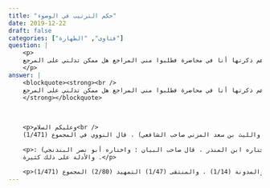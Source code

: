 ```yaml
---
title: "حكم الترتيب في الوضوء"
date: 2019-12-22
draft: false
categories: ["فتاوى", "الطهارة"]
question: |
    <p>
    ذكرت يا شيخ في حكم ترتيب الوضوء إنه ليس سنة وذكرت ان هذا رأي الحنفيه والمالكيه وهذا معلوم وذكرت ايضا مجموعه من العلماء قالوا بذلك منهم المزني والمسيب وغيرهم ذكرتها أنا في محاضرة فطلبوا مني المراجع هل ممكن تدلني على المرجع
    </p>
answer: |
    <blockquote><strong><br />
    ذكرت يا شيخ في حكم ترتيب الوضوء إنه ليس سنة وذكرت ان هذا رأي الحنفيه والمالكيه وهذا معلوم وذكرت ايضا مجموعه من العلماء قالوا بذلك منهم المزني والمسيب وغيرهم ذكرتها أنا في محاضرة فطلبوا مني المراجع هل ممكن تدلني على المرجع<br />
    </strong></blockquote>
    
    
    
    <p>وعليكم السلام<br />
    أنا ذكرت أن الترتيب سنة وليس بواجب ، وهو مذهب الحنفية، والمالكية ، (والثوري ، والأوزاعي ، والليث بن سعد المزني صاحب الشافعي) ، قال النووي في المجموع (1/471)</p>
    
    <p>: (حكاه البغوي عن أكثر العلماء ، وحكاه ابن المنذر عن علي وابن مسعود -رضي الله عنهما- ، وبه قال سعيد بن المسيب ، والحسن ، وعطاء ، ومكحول ، والنخعي ، والزهرى ، وربيعة ، والاوزاعي ، وأبو حنيفة ، ومالك وأصحابهما ، والمزني ، وداود ، واختاره ابن المنذر ، قال صاحب البيان : واختاره أبو نصر البندنجي ) .<br />
    والأدلة على ذلك كثيرة .</p>
    
    <p>والمراجع : ينظر : تبين الحقائق (1/6) ، والمبسوط (1/55) ، وحاشية ابن عابدين (1/122) ، وبدائع الصنائع (1/18) ، وأحكام القرآن للجصاص (2/507)   مواهب الجليل (1/249) ، والمدونة (1/14) ، والمنتقى (1/47) التمهيد (2/80) المجموع (1/471) .</p>
---
```


